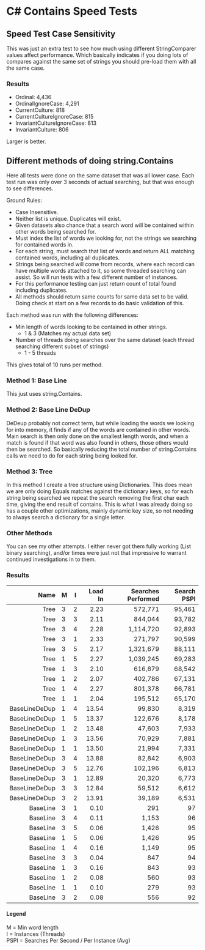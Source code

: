 # C# Contains Speed Tests

## Speed Test Case Sensitivity
This was just an extra test to see how much using different StringComparer values affect performance.
Which basically indicates if you doing lots of compares against the same set of strings you should pre-load them with all the same case.

### Results
- Ordinal: 4,436
- OrdinalIgnoreCase: 4,291
- CurrentCulture: 818
- CurrentCultureIgnoreCase: 815
- InvariantCultureIgnoreCase: 813
- InvariantCulture: 806

Larger is better.

## Different methods of doing string.Contains
Here all tests were done on the same dataset that was all lower case.
Each test run was only over 3 seconds of actual searching, but that was enough to see differences.

Ground Rules:
- Case Insensitive.
- Neither list is unique. Duplicates will exist.
- Given datasets also chance that a search word will be contained within other words being searched for.
- Must index the list of words we looking for, not the strings we searching for contained words in.
- For each string, must search that list of words and return ALL matching contained words, including all duplicates.
- Strings being searched will come from records, where each record can have multiple words attached to it, so some threaded searching can assist. So will run tests with a few different number of instances.
- For this performance testing can just return count of total found including duplicates.
- All methods should return same counts for same data set to be valid. Doing check at start on a few records to do basic validation of this.

Each method was run with the following differences:
- Min length of words looking to be contained in other strings.
  - 1 & 3 (Matches my actual data set)
- Number of threads doing searches over the same dataset (each thread searching different subset of strings)
  - 1 - 5 threads

This gives total of 10 runs per method.

### Method 1: Base Line
This just uses string.Contains.

### Method 2: Base Line DeDup
DeDeup probably not correct term, but while loading the words we looking for into memory, it finds if any of the words are contained in other words.
Main search is then only done on the smallest length words, and when a match is found if that word was also found in others, those others would then be searched.
So basically reducing the total number of string.Contains calls we need to do for each string being looked for.

### Method 3: Tree
In this method I create a tree structure using Dictionaries. This does mean we are only doing Equals matches against the dictionary keys,
so for each string being searched we repeat the search removing the first char each time, giving the end result of contains.
This is what I was already doing so has a couple other optimizations, mainly dynamic key size, so not needing to always search a dictionary for a single letter.

### Other Methods
You can see my other attempts. I either never got them fully working (List binary searching), and/or times were just not that impressive to warrant continued investigations in to them.

### Results

|          Name | M | I | Load In | Searches Performed | Search PSPI |
| ------------: | - | - | ------: | -----------------: | ----------: |
|          Tree | 3 | 2 |    2.23 |            572,771 |      95,461 |
|          Tree | 3 | 3 |    2.11 |            844,044 |      93,782 |
|          Tree | 3 | 4 |    2.28 |          1,114,720 |      92,893 |
|          Tree | 3 | 1 |    2.33 |            271,797 |      90,599 |
|          Tree | 3 | 5 |    2.17 |          1,321,679 |      88,111 |
|          Tree | 1 | 5 |    2.27 |          1,039,245 |      69,283 |
|          Tree | 1 | 3 |    2.10 |            616,879 |      68,542 |
|          Tree | 1 | 2 |    2.07 |            402,786 |      67,131 |
|          Tree | 1 | 4 |    2.27 |            801,378 |      66,781 |
|          Tree | 1 | 1 |    2.04 |            195,512 |      65,170 |
| BaseLineDeDup | 1 | 4 |   13.54 |             99,830 |       8,319 |
| BaseLineDeDup | 1 | 5 |   13.37 |            122,676 |       8,178 |
| BaseLineDeDup | 1 | 2 |   13.48 |             47,603 |       7,933 |
| BaseLineDeDup | 1 | 3 |   13.56 |             70,929 |       7,881 |
| BaseLineDeDup | 1 | 1 |   13.50 |             21,994 |       7,331 |
| BaseLineDeDup | 3 | 4 |   13.88 |             82,842 |       6,903 |
| BaseLineDeDup | 3 | 5 |   12.76 |            102,196 |       6,813 |
| BaseLineDeDup | 3 | 1 |   12.89 |             20,320 |       6,773 |
| BaseLineDeDup | 3 | 3 |   12.84 |             59,512 |       6,612 |
| BaseLineDeDup | 3 | 2 |   13.91 |             39,189 |       6,531 |
|      BaseLine | 3 | 1 |    0.10 |                291 |          97 |
|      BaseLine | 3 | 4 |    0.11 |              1,153 |          96 |
|      BaseLine | 3 | 5 |    0.06 |              1,426 |          95 |
|      BaseLine | 1 | 5 |    0.06 |              1,426 |          95 |
|      BaseLine | 1 | 4 |    0.16 |              1,149 |          95 |
|      BaseLine | 3 | 3 |    0.04 |                847 |          94 |
|      BaseLine | 1 | 3 |    0.16 |                843 |          93 |
|      BaseLine | 1 | 2 |    0.08 |                560 |          93 |
|      BaseLine | 1 | 1 |    0.10 |                279 |          93 |
|      BaseLine | 3 | 2 |    0.08 |                556 |          92 |

#### Legend
M = Min word length  
I = Instances (Threads)  
PSPI = Searches Per Second / Per Instance (Avg)